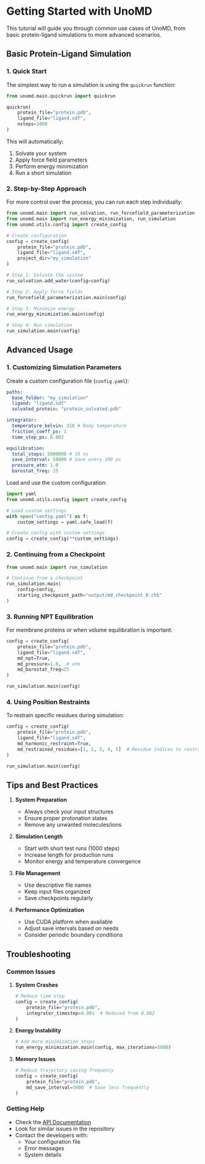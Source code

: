# Getting Started with UnoMD

This tutorial will guide you through common use cases of UnoMD, from basic protein-ligand simulations to more advanced scenarios.

## Basic Protein-Ligand Simulation

### 1. Quick Start

The simplest way to run a simulation is using the `quickrun` function:

```python
from unomd.main.quickrun import quickrun

quickrun(
    protein_file="protein.pdb",
    ligand_file="ligand.sdf",
    nsteps=1000
)
```

This will automatically:

1. Solvate your system
2. Apply force field parameters
3. Perform energy minimization
4. Run a short simulation

### 2. Step-by-Step Approach

For more control over the process, you can run each step individually:

```python
from unomd.main import run_solvation, run_forcefield_parameterization
from unomd.main import run_energy_minimization, run_simulation
from unomd.utils.config import create_config

# Create configuration
config = create_config(
    protein_file="protein.pdb",
    ligand_file="ligand.sdf",
    project_dir="my_simulation"
)

# Step 1: Solvate the system
run_solvation.add_water(config=config)

# Step 2: Apply force fields
run_forcefield_parameterization.main(config)

# Step 3: Minimize energy
run_energy_minimization.main(config)

# Step 4: Run simulation
run_simulation.main(config)
```

## Advanced Usage

### 1. Customizing Simulation Parameters

Create a custom configuration file (`config.yaml`):

```yaml
paths:
  base_folder: "my_simulation"
  ligand: "ligand.sdf"
  solvated_protein: "protein_solvated.pdb"

integrator:
  temperature_kelvin: 310 # Body temperature
  friction_coeff_ps: 1
  time_step_ps: 0.002

equilibration:
  total_steps: 5000000 # 10 ns
  save_interval: 50000 # Save every 100 ps
  pressure_atm: 1.0
  barostat_freq: 25
```

Load and use the custom configuration:

```python
import yaml
from unomd.utils.config import create_config

# Load custom settings
with open("config.yaml") as f:
    custom_settings = yaml.safe_load(f)

# Create config with custom settings
config = create_config(**custom_settings)
```

### 2. Continuing from a Checkpoint

```python
from unomd.main import run_simulation

# Continue from a checkpoint
run_simulation.main(
    config=config,
    starting_checkpoint_path="output/md_checkpoint_0.chk"
)
```

### 3. Running NPT Equilibration

For membrane proteins or when volume equilibration is important:

```python
config = create_config(
    protein_file="protein.pdb",
    ligand_file="ligand.sdf",
    md_npt=True,
    md_pressure=1.0,  # atm
    md_barostat_freq=25
)

run_simulation.main(config)
```

### 4. Using Position Restraints

To restrain specific residues during simulation:

```python
config = create_config(
    protein_file="protein.pdb",
    ligand_file="ligand.sdf",
    md_harmonic_restraint=True,
    md_restrained_residues=[1, 2, 3, 4, 5]  # Residue indices to restrain
)

run_simulation.main(config)
```

## Tips and Best Practices

1. **System Preparation**

   - Always check your input structures
   - Ensure proper protonation states
   - Remove any unwanted molecules/ions

2. **Simulation Length**

   - Start with short test runs (1000 steps)
   - Increase length for production runs
   - Monitor energy and temperature convergence

3. **File Management**

   - Use descriptive file names
   - Keep input files organized
   - Save checkpoints regularly

4. **Performance Optimization**
   - Use CUDA platform when available
   - Adjust save intervals based on needs
   - Consider periodic boundary conditions

## Troubleshooting

### Common Issues

1. **System Crashes**

   ```python
   # Reduce time step
   config = create_config(
       protein_file="protein.pdb",
       integrator_timestep=0.001  # Reduced from 0.002
   )
   ```

2. **Energy Instability**

   ```python
   # Add more minimization steps
   run_energy_minimization.main(config, max_iterations=5000)
   ```

3. **Memory Issues**
   ```python
   # Reduce trajectory saving frequency
   config = create_config(
       protein_file="protein.pdb",
       md_save_interval=5000  # Save less frequently
   )
   ```

### Getting Help

- Check the [API Documentation](API.md)
- Look for similar issues in the repository
- Contact the developers with:
  - Your configuration file
  - Error messages
  - System details
